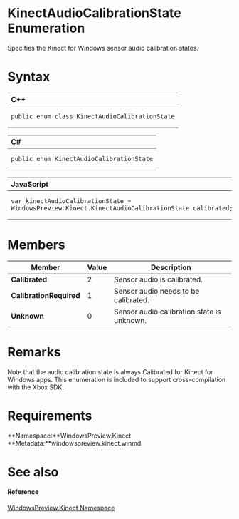 KinectAudioCalibrationState Enumeration  
=======================================  

Specifies the Kinect for Windows sensor audio calibration states. <span id="syntaxSection"></span>

Syntax  
======  

<table>
<colgroup>
<col width="100%" />
</colgroup>
<thead>
<tr class="header">
<th align="left">C++</th>
</tr>
</thead>
<tbody>
<tr class="odd">
<td align="left"><pre><code>public enum class KinectAudioCalibrationState</code></pre></td>
</tr>
</tbody>
</table>

<table>
<colgroup>
<col width="100%" />
</colgroup>
<thead>
<tr class="header">
<th align="left">C#</th>
</tr>
</thead>
<tbody>
<tr class="odd">
<td align="left"><pre><code>public enum KinectAudioCalibrationState</code></pre></td>
</tr>
</tbody>
</table>

<table>
<colgroup>
<col width="100%" />
</colgroup>
<thead>
<tr class="header">
<th align="left">JavaScript</th>
</tr>
</thead>
<tbody>
<tr class="odd">
<td align="left"><pre><code>var kinectAudioCalibrationState = WindowsPreview.Kinect.KinectAudioCalibrationState.calibrated;</code></pre></td>
</tr>
</tbody>
</table>

<span id="ID4E3"></span>

Members  
=======  

| Member                  | Value | Description                                |
|-------------------------|-------|--------------------------------------------|
| **Calibrated**          | 2     | Sensor audio is calibrated.                |
| **CalibrationRequired** | 1     | Sensor audio needs to be calibrated.       |
| **Unknown**             | 0     | Sensor audio calibration state is unknown. |

<span id="remarks"></span>

Remarks  
=======  

Note that the audio calibration state is always Calibrated for Kinect for Windows apps. This enumeration is included to support cross-compilation with the Xbox SDK.  

<span id="requirements"></span>

Requirements  
============  

**Namespace:**WindowsPreview.Kinect  
**Metadata:**windowspreview.kinect.winmd  

<span id="ID4EFB"></span>

See also  
========  

<span id="ID4EHB"></span>
#### Reference  

[WindowsPreview.Kinect Namespace](../Kinect.md)  



<!--Please do not edit the data in the comment block below.-->
<!--
TOCTitle : KinectAudioCalibrationState Enumeration
RLTitle : KinectAudioCalibrationState Enumeration
KeywordK : KinectAudioCalibrationState enumeration
KeywordK : WindowsPreview.Kinect.KinectAudioCalibrationState enumeration
HelpPriority : 2
KeywordF : WindowsPreview.Kinect.KinectAudioCalibrationState
KeywordF : KinectAudioCalibrationState
KeywordF : WindowsPreview.Kinect.KinectAudioCalibrationState
KeywordA : T:WindowsPreview.Kinect.KinectAudioCalibrationState
AssetID : T:WindowsPreview.Kinect.KinectAudioCalibrationState
Locale : en-us
CommunityContent : 1
APIType : Managed
APILocation : windowspreview.kinect.winmd
APIName : WindowsPreview.Kinect.KinectAudioCalibrationState
TargetOS : Windows
TopicType : kbSyntax
DevLang : VB
DevLang : CSharp
DevLang : JavaScript
DevLang : C++
DocSet : K4Wv2
ProjType : K4Wv2Proj
Technology : Kinect for Windows
Product : Kinect for Windows SDK v2
productversion : 20
-->
